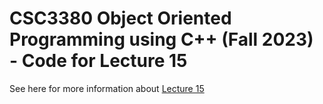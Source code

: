 # CSC3380 Object Oriented Programming using C++ (Fall 2023) - Code for Lecture 15

See here for more information about [Lecture 15][lecture15]

[lecture15]: https://teaching.hkaiser.org/fall2023/csc3380/course/lecture15.html

